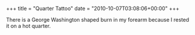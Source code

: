 +++
title = "Quarter Tattoo"
date = "2010-10-07T03:08:06+00:00"
+++

There is a George Washington shaped burn in my forearm because I rested it on a hot quarter.
			